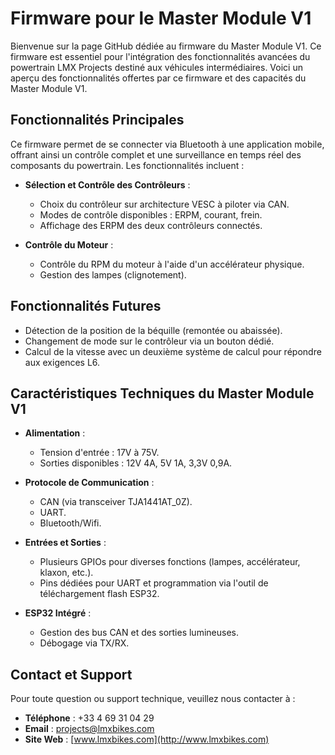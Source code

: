 # Firmware pour le Master Module V1

Bienvenue sur la page GitHub dédiée au firmware du Master Module V1. Ce firmware est essentiel pour l'intégration des fonctionnalités avancées du powertrain LMX Projects destiné aux véhicules intermédiaires. Voici un aperçu des fonctionnalités offertes par ce firmware et des capacités du Master Module V1.

## Fonctionnalités Principales

Ce firmware permet de se connecter via Bluetooth à une application mobile, offrant ainsi un contrôle complet et une surveillance en temps réel des composants du powertrain. Les fonctionnalités incluent :

- **Sélection et Contrôle des Contrôleurs** :
  - Choix du contrôleur sur architecture VESC à piloter via CAN.
  - Modes de contrôle disponibles : ERPM, courant, frein.
  - Affichage des ERPM des deux contrôleurs connectés.

- **Contrôle du Moteur** :
  - Contrôle du RPM du moteur à l'aide d'un accélérateur physique.
  - Gestion des lampes (clignotement).

## Fonctionnalités Futures
- Détection de la position de la béquille (remontée ou abaissée).
- Changement de mode sur le contrôleur via un bouton dédié.
- Calcul de la vitesse avec un deuxième système de calcul pour répondre aux exigences L6.

## Caractéristiques Techniques du Master Module V1

- **Alimentation** :
  - Tension d'entrée : 17V à 75V.
  - Sorties disponibles : 12V 4A, 5V 1A, 3,3V 0,9A.

- **Protocole de Communication** :
  - CAN (via transceiver TJA1441AT_0Z).
  - UART.
  - Bluetooth/Wifi.

- **Entrées et Sorties** :
  - Plusieurs GPIOs pour diverses fonctions (lampes, accélérateur, klaxon, etc.).
  - Pins dédiées pour UART et programmation via l'outil de téléchargement flash ESP32.

- **ESP32 Intégré** :
  - Gestion des bus CAN et des sorties lumineuses.
  - Débogage via TX/RX.

## Contact et Support

Pour toute question ou support technique, veuillez nous contacter à :

- **Téléphone** : +33 4 69 31 04 29
- **Email** : [projects@lmxbikes.com](mailto:projects@lmxbikes.com)
- **Site Web** : [www.lmxbikes.com](http://www.lmxbikes.com)
